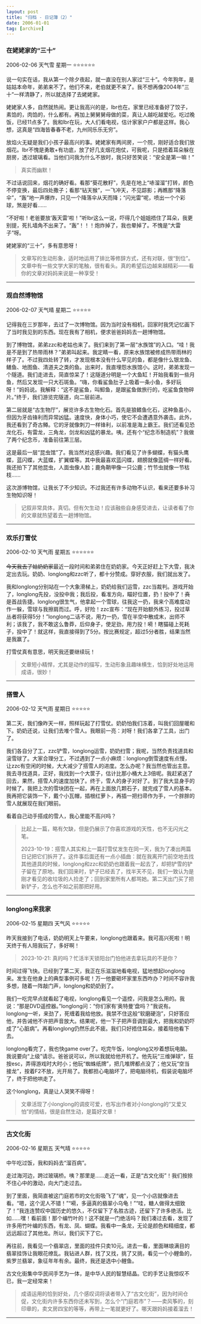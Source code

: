 ```yaml
---
layout: post
title: "归档 - 日记簿（2）"
date: 2006-01-01
tag: [archive]
---
```

### 在姥姥家的“三十” 

2006-02-06 天气雪 星期一 ⭐⭐⭐⭐⭐⭐

说一句实在话，我从第一个除夕夜起，就一直没在别人家过“三十”。今年狗年，是姑姑本命年，弟弟来不了。他们不来，老伯就更不来了。我不想再像2004年“三十”一样清静了，所以就选择了去姥姥家。

姥姥家人多，自然就热闹。更让我高兴的是，lbr也在。家里已经准备好了饺子，素馅的，肉馅的，什么都有。再加上舅舅舅母做的菜，真让人越吃越爱吃。吃过晚饭，已经11点多了。我和lbr在玩，大人们看电视，估计家家户户都是这样。我心想，这真是“四海皆春春不老，九州同乐乐无穷”。

放焰火无疑是我们小孩子最高兴的事。姥姥家有两间房，一个院，刚好适合我们放烟花。lbr不愧是勇敢+有功底，放了好几支烟花炮仗，可我呢，只是捂着耳朵躲在厨房，透过玻璃看。当他们问我为什么不放时，我只好苦笑说：“安全是第一嘛！”
> 真实而幽默！

不过话说回来，烟花的确好看。看那“葵花散籽”，先是在地上“哧溜溜”打转，颜色不停变换，最后四处撒子；看那“钻天猴”，一飞冲天，不见踪影；再瞧那“降落伞”，“轰”地一声爆炸，只见一个降落伞从天而降；“闪光雷”呢，喷出一个个彩球，煞是好看……

“不好啦！老爸要放‘轰天雷’啦！”听lbr这么一说，吓得几个姐姐捂住了耳朵，我更别提，死扎墙角不出来了。“轰”！！！炮炸掉了，我也晕掉了。不愧是“大雷子”呀。

姥姥家的“三十”，多有意思呀！

> 文章写的生动形象，适时地运用了排比等修辞方式，还有对联，很“到位”。文章中有一些文学大家的笔触，很有看头。真的希望后边越来越精彩——看你的文章对妈妈来说是一种享受！

---
### 观自然博物馆

2006-02-07 天气晴 星期二 ⭐⭐⭐⭐⭐

记得我在三岁那年，去过了一次博物馆。因为当时没有相机，回家时我凭记忆画下了当时我见到的东西。现在我有了相机，便求爸爸妈妈去一趟博物馆。

到了博物馆，弟弟zzc和老姑也来了。我们来到了第一层“水族馆”的入口。“哇！我是不是到了热带雨林？”弟弟叫起来。我定睛一看，原来水族馆被修成热带雨林的样子了。不过我四处转了转，才发现根本没有什么罕见的鱼，都是像什么银龙鱼、鳝鱼、地图鱼、清道夫之类的鱼。出来时，我直埋怨水族馆小。这时，弟弟发现一个隧道。我们走进去，简直惊呆了！这隧道分明是一个大鱼缸！开始我看到一些月鱼，然后又发现一只大石斑鱼。“嗨，你看鲨鱼肚子上吸着一条小鱼，多好玩呀！”妈妈说。我解释：“这不是鲨鱼，叫鮣鱼，是跟鲨鱼做旅行的，吃鲨鱼食物碎片。”终于，我们游览完隧道，向二层前进。

第二层就是“古生物厅”，展览许多古生物化石。首先是狼鳍鱼化石，这种鱼虽小，但因为牙齿锋利而异常凶猛。速度快，身体小巧，使它不会遭遇意外袭击。此外，我还看到了奇古鳟。它的牙就像刺刀一样锋利，以前准是海上霸王。我们还看见恐龙化石，有雷龙，三角龙，剑龙和凶猛的暴龙。咦，还有个“纪念币制造机”？我做了两个纪念币，准备前往第三层。

这是最后一层“昆虫馆”了。我当然对这感兴趣。我们看见了许多蝴蝶，有猫头鹰蝶，蓝闪蝶，大蓝蝶，扩翼蝶等。其中我最喜欢蓝闪蝶，翅膀就像蓝绸一样好看。我还拍下了其他昆虫，人面虫像人脸；鹿角鞘甲像一只公鹿；竹节虫就像一节枯枝……

这次游博物馆，让我长了不少知识。不过我还有许多动物不认识，看来还要多补习生物知识呀！

> 记叙非常具体，真切。但有欠生动！应该融些自身感受进去，让读者看了你的文章就热望着去一趟博物馆。

---
### 欢乐打雪仗

2006-02-10 天气雨 星期五 ⭐⭐⭐⭐⭐⭐

~~今天我去了姑奶奶家~~最近一段时间和弟弟住在奶奶家。今天正好赶上下大雪，我决定出去玩。奶奶、longlong和zzc听了，都十分赞成。穿好衣服，我们就出发了。

我和longlong分别站在一个大象滑梯上，奶奶给我们运雪，zzc当裁判。游戏开始了，longlong先投，没投中我；我后投，看准方向，瞄好位置，扔！投中了！~~真是~~首战告捷。longlong很生气，他拿起一个雪球，往我这一扔，我来个高难度动作一躲，雪球与我擦肩而过。呼，好险！zzc宣布：“现在开始额外练习，投过草丛者将获得5分！”longlong二话不说，用力一扔，雪在半空中散成末，出师不利；该我了，我不敢这么鲁莽，后仰身子，使足劲，用力投！嗬！瞎猫碰上死耗子，投中了！就这样，我直接得到了5分。按比赛规定，超过5分者胜，结果当然是我赢了。

打雪仗真有意思，明天我还要继续玩！

> 文章短小精悍，尤其是动作的描写，生动形象且趣味横生，恰到好处地运用成语，很妙！

---
### 搭雪人

2006-02-12 天气雨 星期日 ⭐⭐⭐⭐⭐

第二天，我们像昨天一样，照样玩起了打雪仗。奶奶怕我们冻着，叫我们回屋暖和下。奶奶还说，让我们去堆个雪人。我眼前一亮：对呀！我们各拿了工具，出门了。

我们各自分了工，zzc铲雪，longlong运雪，奶奶扫雪；我呢，当然负责找道具和滚雪球了。大家合理分工，不过遇到了一点小麻烦：longlong倒雪速度有点慢，让zzc有空闲的时候，大大减少了搭雪人的进度。怎么办呢？我当然也管出主意。我去寻找道具，正好，我找到一个大筐子，估计比那小桶大上3倍呢。我赶紧送了回去，果然，搭雪人的速度加快了。终于，雪人的身子对好了。到了我大显身手的时候了。我把上次的雪块团在一起，再在上面放几颗石子，就完成了雪人的基本。我再把它装饰一下，戴个小瓦帽，插根红萝卜，再插一把扫帚作为手，一个胖胖的雪人就展现在我们眼前。

看着自己动手搭成的雪人，我心里能不高兴吗？

> 比起上一篇，略有欠缺，但是仍展示了你喜欢游戏的天性，也不无闪光之笔。
> 
> 2023-10-19：搭雪人其实和上一篇打雪仗发生在同一天，我为了凑出两篇日记把它们拆开了。这件事后面还有一点小插曲：就在我离开门前空地去找其他道具的时候，longlong和zzc和奶奶也跟着我一起去了，却把铲雪的铲子留在了原地。我们回来时，铲子已经丢了，找半天不见，我们一致认为是刚才看见的收垃圾的人捡走了；回到家里所有人都骂她。第二天出门买了把新铲子，怎么也不如之前那把好用。

---
### longlong来我家

2006-02-15 星期四 天气风 ⭐⭐⭐⭐⭐

昨天我接到了电话，奶奶明天上午要来，longlong也跟着来。我可高兴死啦！明天终于有人陪我玩了，多好啊！
> 2023-10-21: 真的吗？忙活半天锁阳台门怕他进去拿玩具的不是你？

时间过得飞快。已经到了第二天，我正在乐滋滋地看电视，猛地想起longlong来。发生在他身上的典型事例可多呢！万一他要砸坏家里东西咋办？时间不容许我多想，随着一阵敲门声，longlong和奶奶到了。

我们一吃完早点就看起了电视，longlong看见一个遥控，问我是怎么用的。我说：“那是DVD遥控器。”longlong问：“你们家有‘奥特曼’盘吗？”我说有。longlong一听，来劲了，死缠着我给他放。我禁不住这般“软磨硬泡”，只好答应他，并告诫他不许把声音放大。结果呢，他一下子把声音调到最大，把我和奶奶吓成了“心脏病”。再看longlong仍然乐此不疲。我们只好捂住耳朵，接着陪他看下去。

longlong看完了，我也快game over了。吃完午饭，longlong又吵着想玩电脑。我说要向“上级”请示。爸爸说可以，所以我就给他开机了。他先玩“三维弹球”，狂按esc，弄得游戏时大时小；他玩“蜘蛛纸牌”，把几堆牌都点没了；他又玩“空当接龙”，按着F2不放，光开局了。我都担心电脑坏了，把电脑待机，假装说电脑坏了，终于把他哄走了。

这个longlong，真是让人哭笑不得呀！

> 文章活现了小longlong的调皮可爱，也写出作者对小longlong的“又爱又怕”的情结，很是自然生动，是篇好文章！

---
### 古文化街

2006-02-16 星期五 天气晴 ⭐⭐⭐⭐⭐

中午吃过饭，我和妈妈去“溜百病”。

走过海河边，跨过玻璃桥。咦？那里是……走近一看，正是“古文化街”！我们按捺不住心中的激动，向大门走过去。

到了里面，我简直被这门庭若市的文化街吸飞了“魂”，见一个小店就像进去看。“嗯，这个泥人不错！”“嗬，多逼真的翡翠小乌龟！”“哇，糖人做得太细致了！”我连连赞叹中国历史的悠久，不仅留下了名胜古迹，还留下了许多绝活。比如……嘿！看前面！那个编竹叶的！这不就是一门绝活吗？我们凑过去看，发现了许多用竹叶编的东西，有龙、凤、蝴蝶。我看中一条龙，无论是颜色和精细度，都远远超过了其他龙。所以，我们买下了它。

再往前，我看见一个翡翠店，里面的挂件只卖10元。进去一看，里面琳琅满目的翡翠挂饰让我眼花缭乱。我钻进人群，找了又找，挑了又挑，看见一个小鲤鱼的，紫罗兰翡翠，象征年年有余。最终，我还是选中小鲤鱼。

古文化街集中华民间手艺为一体，是中华人民的智慧结晶。它的手艺让我惊叹不已，我一定经常来！

> 成语运用的恰到好处，几个感叹词将读者带入了“古文化街”，因为时间仓促，文化街内许多东西你还未写到，怎么个“门庭若市”？——卖风筝的，刻印章的，卖文房四宝的等等，再带上一笔就更好了。哪天跟妈妈接着溜去！

---